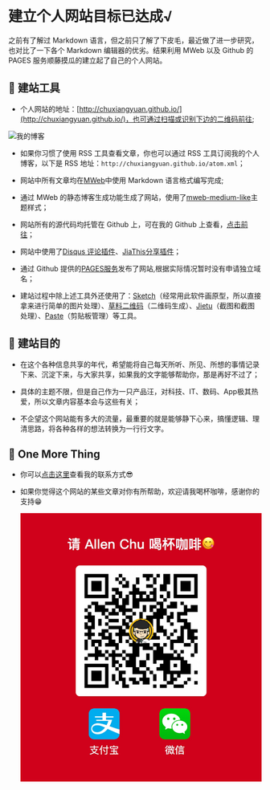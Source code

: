 # 建立个人网站目标已达成√
之前有了解过 Markdown 语言，但之前只了解了下皮毛，最近做了进一步研究，也对比了一下各个 Markdown 编辑器的优劣。结果利用 MWeb 以及 Github 的 PAGES 服务顺藤摸瓜的建立起了自己的个人网站。

## 💪 建站工具
- 个人网站的地址：[http://chuxiangyuan.github.io/](http://chuxiangyuan.github.io/)，也可通过扫描或识别下边的二维码前往;

![我的博客](http://o6lwrrweh.bkt.clouddn.com/2016-05-13-我的博客.jpg)

- 如果你习惯了使用 RSS 工具查看文章，你也可以通过 RSS 工具订阅我的个人博客，以下是 RSS 地址：`http://chuxiangyuan.github.io/atom.xml`；

- 网站中所有文章均在[MWeb](http://zh.mweb.im)中使用 Markdown 语言格式编写完成;

- 通过 MWeb 的静态博客生成功能生成了网站，使用了[mweb-medium-like](https://github.com/oulvhai/mweb-medium-like)主题样式；

- 网站所有的源代码均托管在 Github 上，可在我的 Github 上查看，[点击前往](https://github.com/ChuXiangyuan/chuxiangyuan.github.io)；

- 网站中使用了[Disqus 评论插件](https://disqus.com)、[JiaThis分享插件](http://www.jiathis.com)；

- 通过 Github 提供的[PAGES服务](https://pages.github.com)发布了网站,根据实际情况暂时没有申请独立域名；

- 建站过程中除上述工具外还使用了：[Sketch](http://www.sketchapp.com)（经常用此软件画原型，所以直接拿来进行简单的图片处理）、[草料二维码](http://cli.im/)（二维码生成）、[Jietu](https://itunes.apple.com/cn/app/jie-tu-jietu/id1059334054?mt=12)（截图和截图处理）、[Paste](http://pasteapp.me)（剪贴板管理）等工具。

## 🙌 建站目的
- 在这个各种信息共享的年代，希望能将自己每天所听、所见、所想的事情记录下来、沉淀下来，与大家共享，如果我的文字能够帮助你，那是再好不过了；

- 具体的主题不限，但是自己作为一只产品汪，对科技、IT、数码、App极其热爱，所以文章内容基本会与这些有关；

- 不企望这个网站能有多大的流量，最重要的就是能够静下心来，搞懂逻辑、理清思路，将各种各样的想法转换为一行行文字。

## 🙏 One More Thing
- 你可以[点击这里](about.html)查看我的联系方式😎

- 如果你觉得这个网站的某些文章对你有所帮助，欢迎请我喝杯咖啡，感谢你的支持😁

    ![](media/14625521742746/15088240400740.jpg)

